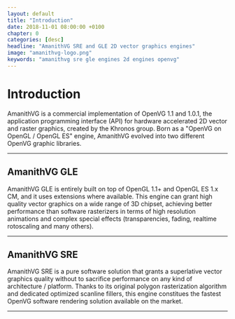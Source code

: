 ```yaml
---
layout: default
title: "Introduction"
date: 2018-11-01 08:00:00 +0100
chapter: 0
categories: [desc]
headline: "AmanithVG SRE and GLE 2D vector graphics engines"
image: "amanithvg-logo.png"
keywords: "amanithvg sre gle engines 2d engines openvg"
---
```


# Introduction

AmanithVG is a commercial implementation of OpenVG 1.1 and 1.0.1, the application programming interface (API) for hardware accelerated 2D vector and raster graphics, created by the Khronos group. Born as a "OpenVG on OpenGL / OpenGL ES" engine, AmanithVG evolved into two different OpenVG graphic libraries.

---

## AmanithVG GLE

AmanithVG GLE is entirely built on top of OpenGL 1.1+ and OpenGL ES 1.x CM, and it uses extensions where available. This engine can grant high quality vector graphics on a wide range of 3D chipset, achieving better performance than software rasterizers in terms of high resolution animations and complex special effects (transparencies, fading, realtime rotoscaling and many others). 

---

## AmanithVG SRE

AmanithVG SRE is a pure software solution that grants a superlative vector graphics quality without to sacrifice performance on any kind of architecture / platform. Thanks to its original polygon rasterization algorithm and dedicated optimized scanline fillers, this engine constitues the fastest OpenVG software rendering solution available on the market.

---
